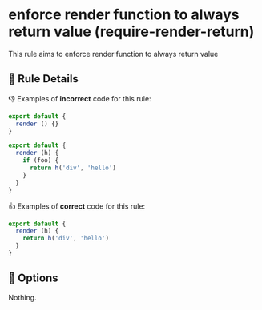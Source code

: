 # enforce render function to always return value (require-render-return)

This rule aims to enforce render function to always return value

## :book: Rule Details

:-1: Examples of **incorrect** code for this rule:

```js
export default {
  render () {}
}
```

```js
export default {
  render (h) {
    if (foo) {
      return h('div', 'hello')
    }
  }
}
```

:+1: Examples of **correct** code for this rule:

```js
export default {
  render (h) {
    return h('div', 'hello')
  }
}
```

## :wrench: Options

Nothing.
